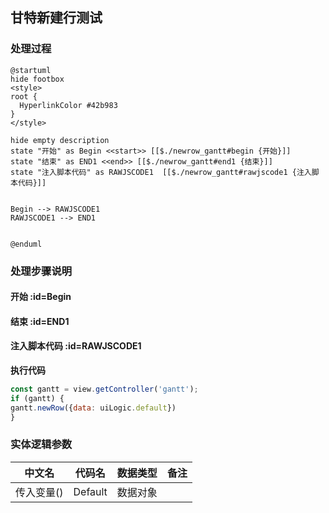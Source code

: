 ## 甘特新建行测试 <!-- {docsify-ignore-all} -->

   

### 处理过程

```plantuml
@startuml
hide footbox
<style>
root {
  HyperlinkColor #42b983
}
</style>

hide empty description
state "开始" as Begin <<start>> [[$./newrow_gantt#begin {开始}]]
state "结束" as END1 <<end>> [[$./newrow_gantt#end1 {结束}]]
state "注入脚本代码" as RAWJSCODE1  [[$./newrow_gantt#rawjscode1 {注入脚本代码}]]


Begin --> RAWJSCODE1
RAWJSCODE1 --> END1


@enduml
```


### 处理步骤说明

#### 开始 :id=Begin




#### 结束 :id=END1




#### 注入脚本代码 :id=RAWJSCODE1



<p class="panel-title"><b>执行代码</b></p>

```javascript
const gantt = view.getController('gantt');
if (gantt) {
gantt.newRow({data: uiLogic.default})
}
```



### 实体逻辑参数

|    中文名   |    代码名    |  数据类型      |备注 |
| --------| --------| --------  | --------   |
|传入变量(<i class="fa fa-check"/></i>)|Default|数据对象||

